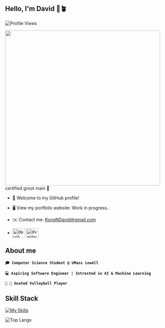 ## Hello, I'm David 👋🪴

![Profile Views](https://komarev.com/ghpvc/?username=dvaidwho&color=blue)

<img src="https://marvelrivals.wiki.fextralife.com/file/Marvel-Rivals/groot_mvp_default_full.gif" width="500"/>
certified groot main 🌳

- 🌱 Welcome to my GitHub profile!
  
- 🖥️ View my portfolio website: Work in progress..
  
- ✉️ Contact me: KongNDavid@gmail.com
  
- <a href="https://linkedin.com/in/davidkong-/" target="_blank"><img align="center" src="https://raw.githubusercontent.com/rahuldkjain/github-profile-readme-generator/master/src/images/icons/Social/linked-in-alt.svg" alt="david kong" height="30" width="40" /></a>
<a href="https://instagram.com/dvaidwho" target="_blank"><img align="center" src="https://raw.githubusercontent.com/rahuldkjain/github-profile-readme-generator/master/src/images/icons/Social/instagram.svg" alt="dvaidwho" height="30" width="40" /></a>
</p>


## About me

**`🎓 Computer Science Student @ UMass Lowell`**

**`💻 Aspiring Software Engineer | Intrested in AI & Machine Learning`**

**`🏐 🐐 Goated Volleyball Player`**

## Skill Stack

[![My Skills](https://skillicons.dev/icons?i=c,cpp,py,react,tailwind,html,css,js,github,linux,nodejs)](https://skillicons.dev)

![Top Langs](https://github-readme-stats.vercel.app/api/top-langs/?username=dvaidwho&layout=compact&langs_count=6&theme=tokyonight&hide=css,html)








